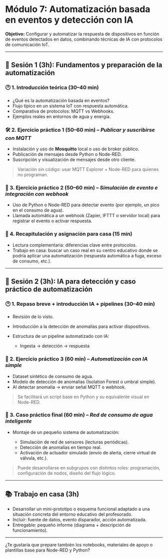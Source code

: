 # **Módulo 7: Automatización basada en eventos y detección con IA**

**Objetivo:** Configurar y automatizar la respuesta de dispositivos en función de eventos detectados en datos, combinando técnicas de IA con protocolos de comunicación IoT.

---

## 📅 **Sesión 1 (3h): Fundamentos y preparación de la automatización**

### 🕐 1. Introducción teórica (30–40 min)

* ¿Qué es la automatización basada en eventos?
* Flujo típico en un sistema IoT con respuesta automática.
* Comparativa de protocolos: MQTT vs Webhooks.
* Ejemplos reales en entornos de agua y energía.

### 🛠️ 2. Ejercicio práctico 1 (50–60 min) – *Publicar y suscribirse con MQTT*

* Instalación y uso de **Mosquitto** local o uso de broker público.
* Publicación de mensajes desde Python o Node-RED.
* Suscripción y visualización de mensajes desde otro cliente.

> Variación sin código: usar MQTT Explorer + Node-RED para quienes no programan.

### 🧪 3. Ejercicio práctico 2 (50–60 min) – *Simulación de evento e integración con webhook*

* Uso de Python o Node-RED para detectar evento (por ejemplo, un pico en el consumo de agua).
* Llamada automática a un webhook (Zapier, IFTTT o servidor local) para registrar el evento o activar respuesta.

### 📌 4. Recapitulación y asignación para casa (15 min)

* Lectura complementaria: diferencias clave entre protocolos.
* Trabajo en casa: buscar un caso real en su centro educativo donde se podría aplicar una automatización (respuesta automática a fuga, exceso de consumo, etc.).

---

## 📅 **Sesión 2 (3h): IA para detección y caso práctico de automatización**

### 🕐 1. Repaso breve + introducción IA + pipelines (30–40 min)

* Revisión de lo visto.
* Introducción a la detección de anomalías para activar dispositivos.
* Estructura de un pipeline automatizado con IA:

  * Ingesta → detección → respuesta

### 🧠 2. Ejercicio práctico 3 (60 min) – *Automatización con IA simple*

* Dataset sintético de consumo de agua.
* Modelo de detección de anomalías (Isolation Forest o umbral simple).
* Al detectar anomalía → enviar señal MQTT o webhook.

> Se facilitará un script base en Python y su equivalente visual en Node-RED.

### 🧪 3. Caso práctico final (60 min) – *Red de consumo de agua inteligente*

* Montaje de un pequeño sistema de automatización:

  * Simulación de red de sensores (lecturas periódicas).
  * Detección de anomalías en tiempo real.
  * Activación de actuador simulado (envío de alerta, cierre virtual de válvula, etc.).

> Puede desarrollarse en subgrupos con distintos roles: programación, configuración de nodos, diseño del flujo lógico.

---

## 📚 Trabajo en casa (3h)

* Desarrollar un mini-prototipo o esquema funcional adaptado a una situación concreta del entorno educativo del profesorado.
* Incluir: fuente de datos, evento disparador, acción automatizada.
* Entregable: pequeño informe (diagrama + descripción de funcionamiento).

---

¿Te gustaría que prepare también los notebooks, materiales de apoyo o plantillas base para Node-RED y Python?
